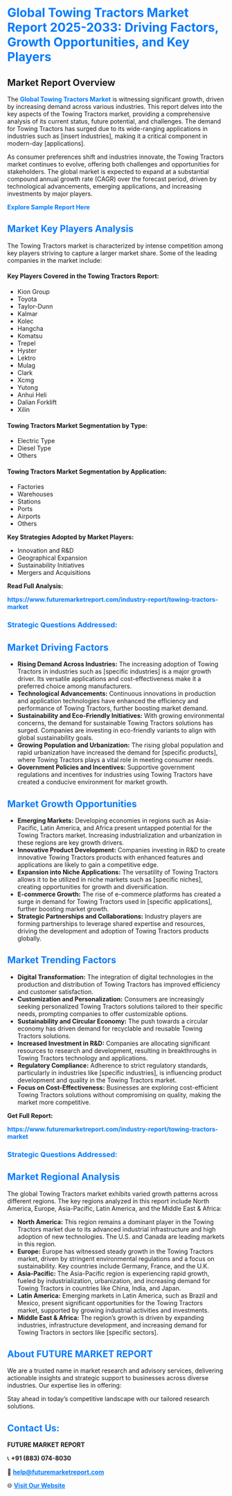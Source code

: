 <h1 style="color: #007BFF;">Global Towing Tractors Market Report 2025-2033: Driving Factors, Growth Opportunities, and Key Players</h1>

<section id="overview">
<h2>Market Report Overview</h2>
<p>The <a href="https://www.futuremarketreport.com/industry-report/towing-tractors-market" style="color: #007BFF; text-decoration: none;"><strong>Global Towing Tractors Market</strong></a> is witnessing significant growth, driven by increasing demand across various industries. This report delves into the key aspects of the Towing Tractors market, providing a comprehensive analysis of its current status, future potential, and challenges. The demand for Towing Tractors has surged due to its wide-ranging applications in industries such as [insert industries], making it a critical component in modern-day [applications].</p>
<p>As consumer preferences shift and industries innovate, the Towing Tractors market continues to evolve, offering both challenges and opportunities for stakeholders. The global market is expected to expand at a substantial compound annual growth rate (CAGR) over the forecast period, driven by technological advancements, emerging applications, and increasing investments by major players.</p>
</section>

<section id="overview">
<p><a href="https://www.futuremarketreport.com/request-sample/reportId=60389" style="color: #007BFF; text-decoration: none;"><strong>Explore Sample Report Here</strong></a></p>
</section>

<section id="key-players">
<h2 style="color: #007BFF;">Market Key Players Analysis</h2>
<p>The Towing Tractors market is characterized by intense competition among key players striving to capture a larger market share. Some of the leading companies in the market include:</p>
<h4>Key Players Covered in the Towing Tractors Report:</h4>
<ul><li>Kion Group</li><li>Toyota</li><li>Taylor-Dunn</li><li>Kalmar</li><li>Kolec</li><li>Hangcha</li><li>Komatsu</li><li>Trepel</li><li>Hyster</li><li>Lektro</li><li>Mulag</li><li>Clark</li><li>Xcmg</li><li>Yutong</li><li>Anhui Heli</li><li>Dalian Forklift</li><li>Xilin</li></ul>
<h4>Towing Tractors Market Segmentation by Type:</h4>
<ul><li>Electric Type</li><li>Diesel Type</li><li>Others</li></ul>

<h4>Towing Tractors Market Segmentation by Application:</h4>
<ul><li>Factories</li><li>Warehouses</li><li>Stations</li><li>Ports</li><li>Airports</li><li>Others</li></ul>
<p><strong>Key Strategies Adopted by Market Players:</strong></p>
<ul>
<li>Innovation and R&D</li>
<li>Geographical Expansion</li>
<li>Sustainability Initiatives</li>
<li>Mergers and Acquisitions</li>
</ul>
</section>

<section>
<p><strong>Read Full Analysis: </strong></p><a href="https://www.futuremarketreport.com/industry-report/towing-tractors-market" style="color: #007BFF; text-decoration: none;"><strong>https://www.futuremarketreport.com/industry-report/towing-tractors-market</strong></a>
<h3 style="color: #007BFF;">Strategic Questions Addressed:</h3>
</section>

<section id="driving-factors">
<h2 style="color: #007BFF;">Market Driving Factors</h2>
<ul>
<li><strong>Rising Demand Across Industries:</strong> The increasing adoption of Towing Tractors in industries such as [specific industries] is a major growth driver. Its versatile applications and cost-effectiveness make it a preferred choice among manufacturers.</li>
<li><strong>Technological Advancements:</strong> Continuous innovations in production and application technologies have enhanced the efficiency and performance of Towing Tractors, further boosting market demand.</li>
<li><strong>Sustainability and Eco-Friendly Initiatives:</strong> With growing environmental concerns, the demand for sustainable Towing Tractors solutions has surged. Companies are investing in eco-friendly variants to align with global sustainability goals.</li>
<li><strong>Growing Population and Urbanization:</strong> The rising global population and rapid urbanization have increased the demand for [specific products], where Towing Tractors plays a vital role in meeting consumer needs.</li>
<li><strong>Government Policies and Incentives:</strong> Supportive government regulations and incentives for industries using Towing Tractors have created a conducive environment for market growth.</li>
</ul>
</section>

<section id="growth-opportunities">
<h2 style="color: #007BFF;">Market Growth Opportunities</h2>
<ul>
<li><strong>Emerging Markets:</strong> Developing economies in regions such as Asia-Pacific, Latin America, and Africa present untapped potential for the Towing Tractors market. Increasing industrialization and urbanization in these regions are key growth drivers.</li>
<li><strong>Innovative Product Development:</strong> Companies investing in R&D to create innovative Towing Tractors products with enhanced features and applications are likely to gain a competitive edge.</li>
<li><strong>Expansion into Niche Applications:</strong> The versatility of Towing Tractors allows it to be utilized in niche markets such as [specific niches], creating opportunities for growth and diversification.</li>
<li><strong>E-commerce Growth:</strong> The rise of e-commerce platforms has created a surge in demand for Towing Tractors used in [specific applications], further boosting market growth.</li>
<li><strong>Strategic Partnerships and Collaborations:</strong> Industry players are forming partnerships to leverage shared expertise and resources, driving the development and adoption of Towing Tractors products globally.</li>
</ul>
</section>

<section id="trending-factors">
<h2 style="color: #007BFF;">Market Trending Factors</h2>
<ul>
<li><strong>Digital Transformation:</strong> The integration of digital technologies in the production and distribution of Towing Tractors has improved efficiency and customer satisfaction.</li>
<li><strong>Customization and Personalization:</strong> Consumers are increasingly seeking personalized Towing Tractors solutions tailored to their specific needs, prompting companies to offer customizable options.</li>
<li><strong>Sustainability and Circular Economy:</strong> The push towards a circular economy has driven demand for recyclable and reusable Towing Tractors solutions.</li>
<li><strong>Increased Investment in R&D:</strong> Companies are allocating significant resources to research and development, resulting in breakthroughs in Towing Tractors technology and applications.</li>
<li><strong>Regulatory Compliance:</strong> Adherence to strict regulatory standards, particularly in industries like [specific industries], is influencing product development and quality in the Towing Tractors market.</li>
<li><strong>Focus on Cost-Effectiveness:</strong> Businesses are exploring cost-efficient Towing Tractors solutions without compromising on quality, making the market more competitive.</li>
</ul>
</section>

<section>
<p><strong>Get Full Report: </strong></p><a href="https://www.futuremarketreport.com/industry-report/towing-tractors-market" style="color: #007BFF; text-decoration: none;"><strong>https://www.futuremarketreport.com/industry-report/towing-tractors-market</strong></a>
<h3 style="color: #007BFF;">Strategic Questions Addressed:</h3>
</section>


<section id="regional-analysis">
<h2 style="color: #007BFF;">Market Regional Analysis</h2>
<p>The global Towing Tractors market exhibits varied growth patterns across different regions. The key regions analyzed in this report include North America, Europe, Asia-Pacific, Latin America, and the Middle East & Africa:</p>
<ul>
<li><strong>North America:</strong> This region remains a dominant player in the Towing Tractors market due to its advanced industrial infrastructure and high adoption of new technologies. The U.S. and Canada are leading markets in this region.</li>
<li><strong>Europe:</strong> Europe has witnessed steady growth in the Towing Tractors market, driven by stringent environmental regulations and a focus on sustainability. Key countries include Germany, France, and the U.K.</li>
<li><strong>Asia-Pacific:</strong> The Asia-Pacific region is experiencing rapid growth, fueled by industrialization, urbanization, and increasing demand for Towing Tractors in countries like China, India, and Japan.</li>
<li><strong>Latin America:</strong> Emerging markets in Latin America, such as Brazil and Mexico, present significant opportunities for the Towing Tractors market, supported by growing industrial activities and investments.</li>
<li><strong>Middle East & Africa:</strong> The region’s growth is driven by expanding industries, infrastructure development, and increasing demand for Towing Tractors in sectors like [specific sectors].</li>
</ul>
</section>

<footer>
<h2 style="color: #007BFF;">About FUTURE MARKET REPORT</h2>
<p>We are a trusted name in market research and advisory services, delivering actionable insights and strategic support to businesses across diverse industries. Our expertise lies in offering:</p>

<p>Stay ahead in today’s competitive landscape with our tailored research solutions.</p>

<h2 style="color: #007BFF;">Contact Us:</h2>
<p><strong>FUTURE MARKET REPORT</strong></p>
<p>📞 <strong>+91 (883) 074-8030</strong></p>
<p>📧 <strong><a href="mailto:help@futuremarketreport.com" style="color: #007BFF;">help@futuremarketreport.com</a></strong></p>
<p>🌐 <strong><a href="https://www.futuremarketreport.com/" style="color: #007BFF;">Visit Our Website</a></strong></p>
</footer>